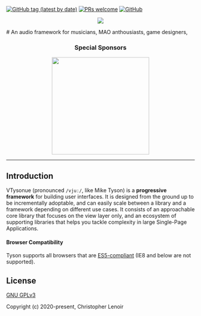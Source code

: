 [![GitHub tag (latest by date)](https://img.shields.io/github/v/tag/tyson/tyson)](https://www.npmjs.com/package/tyson)
[![PRs welcome](https://img.shields.io/badge/PRs-welcome-ff69b4.svg)](https://github.com/tyson/tyson/pulls)
[![GitHub](https://img.shields.io/github/license/tyson/tyson)](https://github.com/tyson/tyson/pulls)

<p align="center"><img src='./.github/banner.png?raw=true' /></p>
# An audio framework for musicians, MAO anthousiasts, game designers,

<!-- Try it here : [https://xledocteurx.github.io/png5/](https://xledocteurx.github.io/png5/) -->

<!-- <h2 align="center">Supporting Tyson</h2>

Tyson is an MIT-licensed open source project with its ongoing development made possible entirely by the support of these awesome [backers](https://github.com/tyson/tyson/blob/dev/BACKERS.md). If you'd like to join them, please consider:

- [Become a backer or sponsor on Patreon](https://www.patreon.com/lenoirc).
- [Become a backer or sponsor on Open Collective](https://opencollective.com/tyson).
- [One-time donation via PayPal or crypto-currencies.](https://tyson.org/support-tyson/#One-time-Donations)

#### What's the difference between Patreon and OpenCollective?

Funds donated via Patreon go directly to support Evan You's full-time work on Tyson. Funds donated via OpenCollective are managed with transparent expenses and will be used for compensating work and expenses for core team members or sponsoring community events. Your name/logo will receive proper recognition and exposure by donating on either platform. -->

<h3 align="center">Special Sponsors</h3>

<p align="center">
  <a href="https://botdesign.net/" target="_blank">
    <img width="260px" src="https://botdesign.net/logo.png">
  </a>
</p>
  
---

## Introduction

VTysonue (pronounced `/vjuː/`, like Mike Tyson) is a **progressive framework** for building user interfaces. It is designed from the ground up to be incrementally adoptable, and can easily scale between a library and a framework depending on different use cases. It consists of an approachable core library that focuses on the view layer only, and an ecosystem of supporting libraries that helps you tackle complexity in large Single-Page Applications.

#### Browser Compatibility

Tyson supports all browsers that are [ES5-compliant](https://kangax.github.io/compat-table/es5/) (IE8 and below are not supported).

<!-- ## Ecosystem

| Project               | Status                                                       | Description                                             |
| --------------------- | ------------------------------------------------------------ | ------------------------------------------------------- |
| [tyson-sp]            | [![tyson-sp-status]][tyson-sp-package]                       | Sound pack                                              |

[tyson-sp]: https://github.com/tyson/tyson-sp -->

<!-- ## Documentation

To check out [live examples](https://tyson.org/examples/) and docs, visit [tyson.org](https://tyson.org). -->

<!-- ## Questions

For questions and support please use [the official forum](https://forum.tyson.org) or [community chat](https://chat.tyson.org/). The issue list of this repo is **exclusively** for bug reports and feature requests. -->

<!-- ## Issues

Please make sure to read the [Issue Reporting Checklist](https://github.com/tyson/tyson/blob/dev/.github/CONTRIBUTING.md#issue-reporting-guidelines) before opening an issue. Issues not conforming to the guidelines may be closed immediately. -->

<!-- ## Changelog

Detailed changes for each release are documented in the [release notes](https://github.com/tyson/tyson/releases). -->

<!-- ## Stay In Touch

- [Twitter](https://twitter.com/tyson)
- [Blog](https://medium.com/tyson) -->

<!-- ## Contribution

Please make sure to read the [Contributing Guide](https://github.com/tyson/tyson/blob/dev/.github/CONTRIBUTING.md) before making a pull request. If you have a Tyson-related project/component/tool, add it with a pull request to [this curated list](https://github.com/tyson/awesome-tyson)!

Thank you to all the people who already contributed to Tyson! -->

<!-- <a href="https://github.com/tyson/tyson/graphs/contributors"><img src="https://opencollective.com/tyson/contributors.svg?width=890" /></a> -->

## License

[GNU GPLv3](https://www.gnu.org/licenses/)

Copyright (c) 2020-present, Christopher Lenoir
